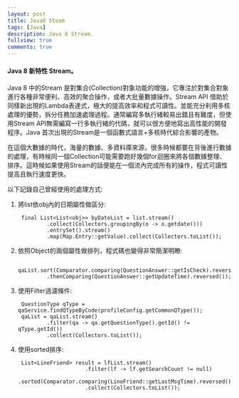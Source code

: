 ```yaml
---
layout: post
title: Java8 Steam
tags: [Java]
description: Java 8 Stream.
fullview: true
comments: true
---
```


#### Java 8 新特性 Stream。
Java 8 中的Stream 是對集合(Collection)對象功能的增強，它專注於對集合對象進行各種非常便利、高效的聚合操作，或者大批量數據操作。Stream API 借助於同樣新出現的Lambda表達式，極大的提高效率和程式可讀性。並能充分利用多核處理的優勢，拆分任務加速處理過程。通常編寫多執行緒較易出錯且有難度，但使用Stream API無需編寫一行多執行緒的代碼，就可以很方便地寫出高性能的開發程序。Java 首次出現的Stream是一個函數式語言+多核時代綜合影響的產物。

在這個大數據的時代，海量的數據、多資料庫來源，很多時候都要在背後進行數據的處理，有時候同一個Collection可能需要跑好幾個for迴圈來將各個數據整理、排序。這時候如果使用Stream的話便能在一個流內完成所有的操作，程式可讀性提高且執行速度更快。

以下記錄自己曾經使用的處理方式:  

1. 將list<obj>依obj內的日期屬性做區分:

		final List<List<obj>> byDateList = list.stream()
				.collect(Collectors.groupingBy(o -> o.getdate()))
				.entrySet().stream()
				.map(Map.Entry::getValue).collect(Collectors.toList());	    

2. 依照Object的兩個屬性做排列，程式碼也變得非常簡潔明瞭:

		qaList.sort(Comparator.comparing(QuestionAnswer::getIsCheck).reversed()
				.thenComparing(QuestionAnswer::getUpdateTime).reversed());

3. 使用Filter過濾條件:

		QuestionType qType = qaService.findQTypeByCode(profileConfig.getCommonQType());        		 
        qaList = qaList.stream()
        	 	.filter(qa -> qa.getQuestionType().getId() != qType.getId())
        	 	.collect(Collectors.toList());

3. 使用sorted排序:

		List<LineFriend> result = lfList.stream()
							.filter(lf -> lf.getSearchCount != null)
							.sorted(Comparator.comparing(LineFriend::getLastMsgTime).reversed())
							.collect(Collectors.toList());